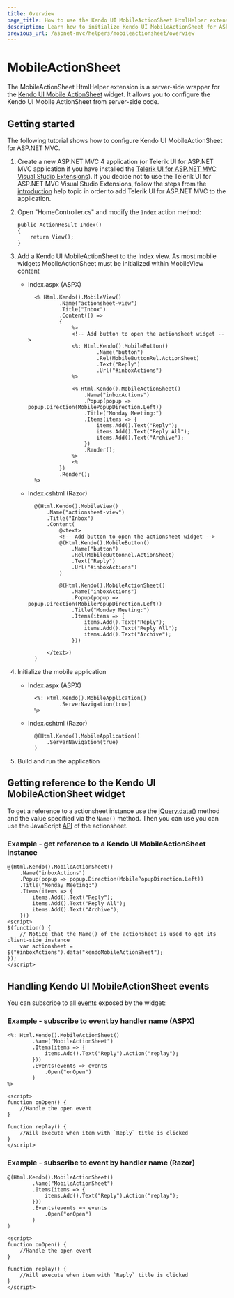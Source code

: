```yaml
---
title: Overview
page_title: How to use the Kendo UI MobileActionSheet HtmlHelper extension, server-side ASP.NET MVC wrapper for Kendo UI Mobile ActionSheet widget
description: Learn how to initialize Kendo UI MobileActionSheet for ASP.NET MVC, handle Kendo UI MobileActionSheet Events, access an existing actionsheet with MobileActionSheet HtmlHelper extension documentation.
previous_url: /aspnet-mvc/helpers/mobileactionsheet/overview
---
```


# MobileActionSheet

The MobileActionSheet HtmlHelper extension is a server-side wrapper for the [Kendo UI Mobile ActionSheet](/api/mobile/actionsheet) widget. It allows you to configure the Kendo UI Mobile ActionSheet
from server-side code.

## Getting started

The following tutorial shows how to configure Kendo UI MobileActionSheet for ASP.NET MVC.

1.  Create a new ASP.NET MVC 4 application (or Telerik UI for ASP.NET MVC application if you have installed the [Telerik UI for ASP.NET MVC Visual Studio Extensions](/aspnet-mvc/introduction#kendo-ui-for-asp.net-mvc-visual-studio-extensions)).
If you decide not to use the Telerik UI for ASP.NET MVC Visual Studio Extensions, follow the steps from the [introduction](/aspnet-mvc/introduction) help topic in order
to add Telerik UI for ASP.NET MVC to the application.
1.  Open "HomeController.cs" and modify the `Index` action method:

        public ActionResult Index()
        {
            return View();
        }

1. Add a Kendo UI MobileActionSheet to the Index view. As most mobile widgets MobileActionSheet must be initialized within MobileView content
    - Index.aspx (ASPX)

            <% Html.Kendo().MobileView()
                    .Name("actionsheet-view")
                    .Title("Inbox")
                    .Content(() =>
                    {
                        %>
                        <!-- Add button to open the actionsheet widget -->
                        <%: Html.Kendo().MobileButton()
                                .Name("button")
                                .Rel(MobileButtonRel.ActionSheet)
                                .Text("Reply")
                                .Url("#inboxActions")
                        %>

                        <% Html.Kendo().MobileActionSheet()
                            .Name("inboxActions")
                            .Popup(popup => popup.Direction(MobilePopupDirection.Left))
                            .Title("Monday Meeting:")
                            .Items(items => {
                                items.Add().Text("Reply");
                                items.Add().Text("Reply All");
                                items.Add().Text("Archive");
                            })
                            .Render();
                        %>
                        <%
                    })
                    .Render();
            %>

    - Index.cshtml (Razor)

            @(Html.Kendo().MobileView()
                .Name("actionsheet-view")
                .Title("Inbox")
                .Content(
                    @<text>
                    <!-- Add button to open the actionsheet widget -->
                    @(Html.Kendo().MobileButton()
                        .Name("button")
                        .Rel(MobileButtonRel.ActionSheet)
                        .Text("Reply")
                        .Url("#inboxActions")
                    )

                    @(Html.Kendo().MobileActionSheet()
                        .Name("inboxActions")
                        .Popup(popup => popup.Direction(MobilePopupDirection.Left))
                        .Title("Monday Meeting:")
                        .Items(items => {
                            items.Add().Text("Reply");
                            items.Add().Text("Reply All");
                            items.Add().Text("Archive");
                        }))

                </text>)
            )

1. Initialize the mobile application
    - Index.aspx (ASPX)

            <%: Html.Kendo().MobileApplication()
                    .ServerNavigation(true)
            %>

    - Index.cshtml (Razor)

            @(Html.Kendo().MobileApplication()
                .ServerNavigation(true)
            )

1. Build and run the application

## Getting reference to the Kendo UI MobileActionSheet widget

To get a reference to a actionsheet instance use the [jQuery.data()](http://api.jquery.com/jQuery.data/) method and the value specified via the `Name()` method.
Then you can use you can use the JavaScript [API](/api/mobile/actionsheet#methods) of the actionsheet.

### Example - get reference to a Kendo UI MobileActionSheet instance

    @(Html.Kendo().MobileActionSheet()
        .Name("inboxActions")
        .Popup(popup => popup.Direction(MobilePopupDirection.Left))
        .Title("Monday Meeting:")
        .Items(items => {
            items.Add().Text("Reply");
            items.Add().Text("Reply All");
            items.Add().Text("Archive");
        }))
    <script>
    $(function() {
        // Notice that the Name() of the actionsheet is used to get its client-side instance
        var actionsheet = $("#inboxActions").data("kendoMobileActionSheet");
    });
    </script>


## Handling Kendo UI MobileActionSheet events

You can subscribe to all [events](/api/mobile/actionsheet#events) exposed by the widget:

### Example - subscribe to event by handler name (ASPX)

    <%: Html.Kendo().MobileActionSheet()
            .Name("MobileActionSheet")
            .Items(items => {
                items.Add().Text("Reply").Action("replay");
            }))
            .Events(events => events
                .Open("onOpen")
            )
    %>

    <script>
    function onOpen() {
        //Handle the open event
    }

    function replay() {
        //Will execute when item with `Reply` title is clicked
    }
    </script>


### Example - subscribe to event by handler name (Razor)

    @(Html.Kendo().MobileActionSheet()
            .Name("MobileActionSheet")
            .Items(items => {
                items.Add().Text("Reply").Action("replay");
            }))
            .Events(events => events
                .Open("onOpen")
            )
    )

    <script>
    function onOpen() {
        //Handle the open event
    }

    function replay() {
        //Will execute when item with `Reply` title is clicked
    }
    </script>
